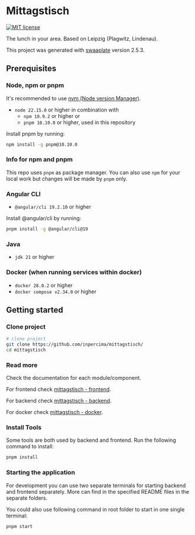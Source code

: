 # Mittagstisch

[![MIT license](https://img.shields.io/badge/license-MIT-blue.svg)](./LICENSE.md)

The lunch in your area. Based on Leipzig (Plagwitz, Lindenau).

This project was generated with [swaaplate](https://github.com/inpercima/swaaplate) version 2.5.3.

## Prerequisites

### Node, npm or pnpm

It's recommended to use [nvm (Node version Manager)](https://github.com/nvm-sh/nvm).

* `node 22.15.0` or higher in combination with
  * `npm 10.9.2` or higher or
  * `pnpm 10.10.0` or higher, used in this repository

Install pnpm by running:

```bash
npm install -g pnpm@10.10.0
```

### Info for npm and pnpm

This repo uses `pnpm` as package manager.
You can also use `npm` for your local work but changes will be made by `pnpm` only.

### Angular CLI

* `@angular/cli 19.2.10` or higher

Install @angular/cli by running:

```bash
pnpm install -g @angular/cli@19
```

### Java

* `jdk 21` or higher

### Docker (when running services within docker)

* `docker 28.0.2` or higher
* `docker compose v2.34.0` or higher

## Getting started

### Clone project

```bash
# clone project
git clone https://github.com/inpercima/mittagstisch/
cd mittagstisch
```

### Read more

Check the documentation for each module/component.

For frontend check [mittagstisch - frontend](./frontend/README.md).

For backend check [mittagstisch - backend](./backend/README.md).

For docker check [mittagstisch - docker](./README_docker.md).

### Install Tools

Some tools are both used by backend and frontend.
Run the following command to install:

```bash
pnpm install
```

### Starting the application

For development you can use two separate terminals for starting backend and frontend separately.
More can find in the specified README files in the separate folders.

You could also use following command in root folder to start in one single terminal:

```bash
pnpm start
```
